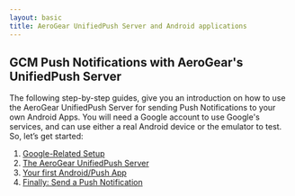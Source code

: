 ```yaml
---
layout: basic
title: AeroGear UnifiedPush Server and Android applications
---
```


## GCM Push Notifications with AeroGear's UnifiedPush Server

The following step-by-step guides, give you an introduction on how to use the AeroGear UnifiedPush Server for sending Push Notifications to your own Android Apps. You will need a Google account to use Google's services, and can use either a real Android device or the emulator to test. So, let’s get started:

1. [Google-Related Setup](google-setup)
3. [The AeroGear UnifiedPush Server](register-device)
3. [Your first Android/Push App](android-app)
4. [Finally: Send a Push Notification](push-notification)
